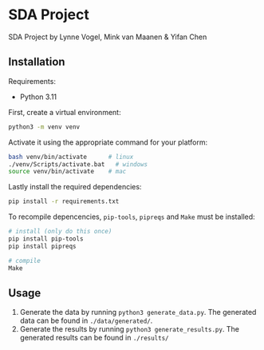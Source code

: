 # SDA Project
SDA Project by Lynne Vogel, Mink van Maanen & Yifan Chen

## Installation
Requirements:
* Python 3.11

First, create a virtual environment:
```bash
python3 -m venv venv
```

Activate it using the appropriate command for your platform:
```bash
bash venv/bin/activate      # linux
./venv/Scripts/activate.bat   # windows
source venv/bin/activate    # mac
```

Lastly install the required dependencies:
```bash
pip install -r requirements.txt
```

To recompile depencencies, `pip-tools`, `pipreqs` and `Make` must be installed:
```bash
# install (only do this once)
pip install pip-tools
pip install pipreqs

# compile
Make

```

## Usage
1. Generate the data by running `python3 generate_data.py`. The generated data can be found in `./data/generated/`.
2. Generate the results by running `python3 generate_results.py`. The generated results can be found in `./results/`
